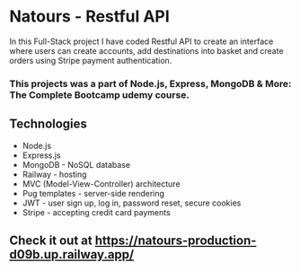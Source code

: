 # Natours - Restful API
In this Full-Stack project I have coded Restful API to create an interface where users can create accounts, add destinations into basket and create orders using Stripe payment authentication.

### This projects was a part of Node.js, Express, MongoDB & More: The Complete Bootcamp udemy course.

## Technologies
- Node.js
- Express.js
- MongoDB - NoSQL database
- Railway - hosting
- MVC (Model-View-Controller) architecture
- Pug templates - server-side rendering
- JWT - user sign up, log in, password reset, secure cookies
- Stripe - accepting credit card payments

## Check it out at   https://natours-production-d09b.up.railway.app/